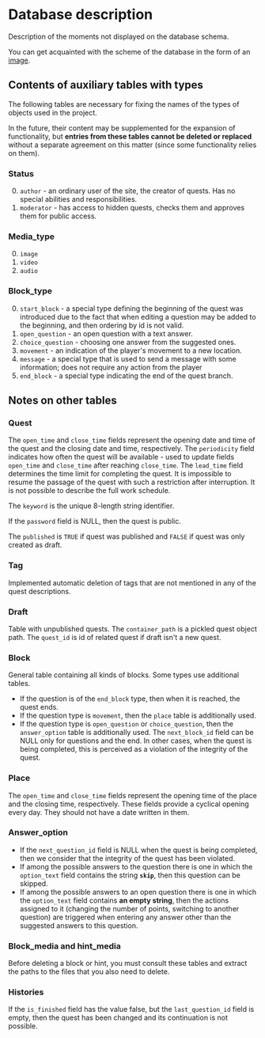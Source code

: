 # Database description
Description of the moments not displayed on the database schema.

You can get acquainted with the scheme of the database in the form of an [image](https://github.com/Quest-maker-team/quest-maker/blob/main/docs/image/db.svg).

## Contents of auxiliary tables with types
The following tables are necessary for fixing the names of the types of objects used in the project.

In the future, their content may be supplemented for the expansion of functionality, but <b>entries from these tables cannot be deleted or replaced</b> without a separate agreement on this matter (since some functionality relies on them).

### Status
0. `author` - an ordinary user of the site, the creator of quests. Has no special abilities and responsibilities.
1. `moderator` - has access to hidden quests, checks them and approves them for public access.

### Media_type
0. `image`
1. `video`
2. `audio`

### Block_type
0. `start_block` - a special type defining the beginning of the quest was introduced due to the fact that when editing a question may be added to the beginning, and then ordering by id is not valid.
1. `open_question` - an open question with a text answer.
2. `choice_question` - choosing one answer from the suggested ones.
3. `movement` - an indication of the player's movement to a new location.
4. `message` - a special type that is used to send a message with some information; does not require any action from the player
5. `end_block` - a special type indicating the end of the quest branch.

## Notes on other tables

### Quest
The `open_time` and `close_time` fields represent the opening date and time of the quest and the closing date and time, respectively.
The `periodicity` field indicates how often the quest will be available - used to update fields `open_time` and `close_time` after reaching `close_time`.
The `lead_time` field determines the time limit for completing the quest. It is impossible to resume the passage of the quest with such a restriction after interruption.
It is not possible to describe the full work schedule.

The `keyword` is the unique 8-length string identifier.

If the `password` field is NULL, then the quest is public.

The `published` is `TRUE` if quest was published and `FALSE` if quest was only created as draft.

### Tag
Implemented automatic deletion of tags that are not mentioned in any of the quest descriptions.

### Draft
Table with unpublished quests. 
The `container_path` is a pickled quest object path. The `quest_id` is id of related quest if draft isn't a new quest. 

### Block
General table containing all kinds of blocks. Some types use additional tables.
+ If the question is of the `end_block` type, then when it is reached, the quest ends.
+ If the question type is `movement`, then the `place` table is additionally used.
+ If the question type is `open_question` or `choice_question`, then the `answer_option` table is additionally used.
The `next_block_id` field can be NULL only for questions and the end. In other cases, when the quest is being completed, this is perceived as a violation of the integrity of the quest.

### Place
The `open_time` and `close_time` fields represent the opening time of the place and the closing time, respectively. These fields provide a cyclical opening every day. They should not have a date written in them.

### Answer_option
+ If the `next_question_id` field is NULL when the quest is being completed, then we consider that the integrity of the quest has been violated.
+ If among the possible answers to the question there is one in which the `option_text` field contains the string <b>`skip`</b>, then this question can be skipped.
+ If among the possible answers to an open question there is one in which the `option_text` field contains <b>an empty string</b>, then the actions assigned to it (changing the number of points, switching to another question) are triggered when entering any answer other than the suggested answers to this question.

### Block_media and hint_media
Before deleting a block or hint, you must consult these tables and extract the paths to the files that you also need to delete.

### Histories
If the `is_finished` field has the value false, but the `last_question_id` field is empty, then the quest has been changed and its continuation is not possible.
